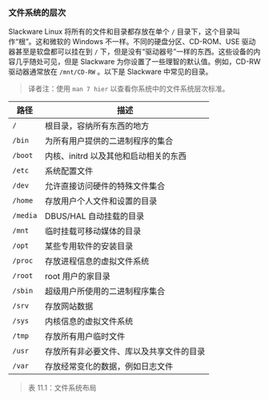 ### 文件系统的层次

Slackware Linux 将所有的文件和目录都存放在单个 `/` 目录下，这个目录叫作“根”。这和微软的 Windows 不一样。不同的硬盘分区、CD-ROM、USE 驱动器甚至是软盘都可以挂在到 `/` 下，但是没有“驱动器号”一样的东西。这些设备的内容几乎随处可见，但是 Slackware 为你设置了一些理智的默认值。例如，CD-RW 驱动器通常放在 `/mnt/CD-RW` 。以下是 Slackware 中常见的目录。

> 译者注：使用 `man 7 hier` 以查看你系统中的文件系统层次标准。

| 路径     | 描述                                     |
| -------- | ---------------------------------------- |
| `/`      | 根目录，容纳所有东西的地方               |
| `/bin`   | 为所有用户提供的二进制程序的集合         |
| `/boot`  | 内核、initrd 以及其他和启动相关的东西    |
| `/etc`   | 系统配置文件                             |
| `/dev`   | 允许直接访问硬件的特殊文件集合           |
| `/home`  | 存放用户个人文件和设置的目录             |
| `/media` | DBUS/HAL 自动挂载的目录                  |
| `/mnt`   | 临时挂载可移动媒体的目录                 |
| `/opt`   | 某些专用软件的安装目录                   |
| `/proc`  | 存放进程信息的虚拟文件系统               |
| `/root`  | root 用户的家目录                        |
| `/sbin`  | 超级用户所使用的二进制程序集合           |
| `/srv`   | 存放网站数据                             |
| `/sys`   | 内核信息的虚拟文件系统                   |
| `/tmp`   | 存放所有用户临时文件                     |
| `/usr`   | 存放所有非必要文件、库以及共享文件的目录 |
| `/var`   | 存放经常变化的数据，例如日志文件         |

> 表 11.1：文件系统布局
